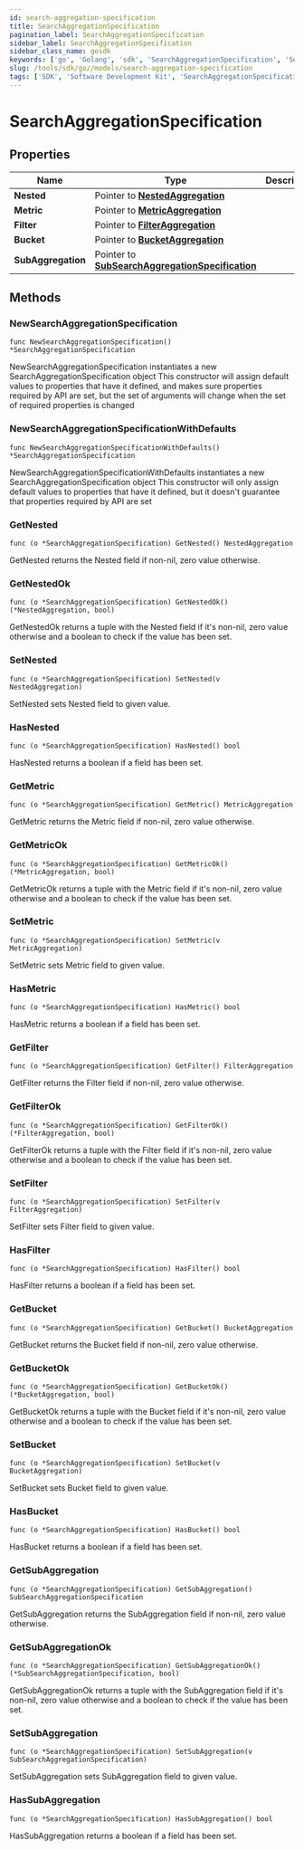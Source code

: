 ```yaml
---
id: search-aggregation-specification
title: SearchAggregationSpecification
pagination_label: SearchAggregationSpecification
sidebar_label: SearchAggregationSpecification
sidebar_class_name: gosdk
keywords: ['go', 'Golang', 'sdk', 'SearchAggregationSpecification', 'SearchAggregationSpecification'] 
slug: /tools/sdk/go//models/search-aggregation-specification
tags: ['SDK', 'Software Development Kit', 'SearchAggregationSpecification', 'SearchAggregationSpecification']
---
```


# SearchAggregationSpecification

## Properties

Name | Type | Description | Notes
------------ | ------------- | ------------- | -------------
**Nested** | Pointer to [**NestedAggregation**](nested-aggregation) |  | [optional] 
**Metric** | Pointer to [**MetricAggregation**](metric-aggregation) |  | [optional] 
**Filter** | Pointer to [**FilterAggregation**](filter-aggregation) |  | [optional] 
**Bucket** | Pointer to [**BucketAggregation**](bucket-aggregation) |  | [optional] 
**SubAggregation** | Pointer to [**SubSearchAggregationSpecification**](sub-search-aggregation-specification) |  | [optional] 

## Methods

### NewSearchAggregationSpecification

`func NewSearchAggregationSpecification() *SearchAggregationSpecification`

NewSearchAggregationSpecification instantiates a new SearchAggregationSpecification object
This constructor will assign default values to properties that have it defined,
and makes sure properties required by API are set, but the set of arguments
will change when the set of required properties is changed

### NewSearchAggregationSpecificationWithDefaults

`func NewSearchAggregationSpecificationWithDefaults() *SearchAggregationSpecification`

NewSearchAggregationSpecificationWithDefaults instantiates a new SearchAggregationSpecification object
This constructor will only assign default values to properties that have it defined,
but it doesn't guarantee that properties required by API are set

### GetNested

`func (o *SearchAggregationSpecification) GetNested() NestedAggregation`

GetNested returns the Nested field if non-nil, zero value otherwise.

### GetNestedOk

`func (o *SearchAggregationSpecification) GetNestedOk() (*NestedAggregation, bool)`

GetNestedOk returns a tuple with the Nested field if it's non-nil, zero value otherwise
and a boolean to check if the value has been set.

### SetNested

`func (o *SearchAggregationSpecification) SetNested(v NestedAggregation)`

SetNested sets Nested field to given value.

### HasNested

`func (o *SearchAggregationSpecification) HasNested() bool`

HasNested returns a boolean if a field has been set.

### GetMetric

`func (o *SearchAggregationSpecification) GetMetric() MetricAggregation`

GetMetric returns the Metric field if non-nil, zero value otherwise.

### GetMetricOk

`func (o *SearchAggregationSpecification) GetMetricOk() (*MetricAggregation, bool)`

GetMetricOk returns a tuple with the Metric field if it's non-nil, zero value otherwise
and a boolean to check if the value has been set.

### SetMetric

`func (o *SearchAggregationSpecification) SetMetric(v MetricAggregation)`

SetMetric sets Metric field to given value.

### HasMetric

`func (o *SearchAggregationSpecification) HasMetric() bool`

HasMetric returns a boolean if a field has been set.

### GetFilter

`func (o *SearchAggregationSpecification) GetFilter() FilterAggregation`

GetFilter returns the Filter field if non-nil, zero value otherwise.

### GetFilterOk

`func (o *SearchAggregationSpecification) GetFilterOk() (*FilterAggregation, bool)`

GetFilterOk returns a tuple with the Filter field if it's non-nil, zero value otherwise
and a boolean to check if the value has been set.

### SetFilter

`func (o *SearchAggregationSpecification) SetFilter(v FilterAggregation)`

SetFilter sets Filter field to given value.

### HasFilter

`func (o *SearchAggregationSpecification) HasFilter() bool`

HasFilter returns a boolean if a field has been set.

### GetBucket

`func (o *SearchAggregationSpecification) GetBucket() BucketAggregation`

GetBucket returns the Bucket field if non-nil, zero value otherwise.

### GetBucketOk

`func (o *SearchAggregationSpecification) GetBucketOk() (*BucketAggregation, bool)`

GetBucketOk returns a tuple with the Bucket field if it's non-nil, zero value otherwise
and a boolean to check if the value has been set.

### SetBucket

`func (o *SearchAggregationSpecification) SetBucket(v BucketAggregation)`

SetBucket sets Bucket field to given value.

### HasBucket

`func (o *SearchAggregationSpecification) HasBucket() bool`

HasBucket returns a boolean if a field has been set.

### GetSubAggregation

`func (o *SearchAggregationSpecification) GetSubAggregation() SubSearchAggregationSpecification`

GetSubAggregation returns the SubAggregation field if non-nil, zero value otherwise.

### GetSubAggregationOk

`func (o *SearchAggregationSpecification) GetSubAggregationOk() (*SubSearchAggregationSpecification, bool)`

GetSubAggregationOk returns a tuple with the SubAggregation field if it's non-nil, zero value otherwise
and a boolean to check if the value has been set.

### SetSubAggregation

`func (o *SearchAggregationSpecification) SetSubAggregation(v SubSearchAggregationSpecification)`

SetSubAggregation sets SubAggregation field to given value.

### HasSubAggregation

`func (o *SearchAggregationSpecification) HasSubAggregation() bool`

HasSubAggregation returns a boolean if a field has been set.


